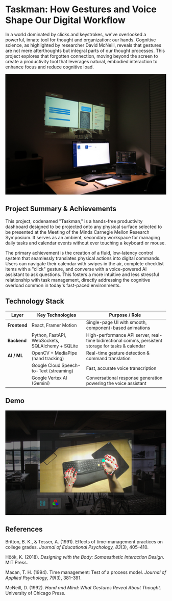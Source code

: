 # Taskman: How Gestures and Voice Shape Our Digital Workflow

In a world dominated by clicks and keystrokes, we've overlooked a powerful, innate tool for thought and organization: our hands. Cognitive science, as highlighted by researcher David McNeill, reveals that gestures are not mere afterthoughts but integral parts of our thought processes. This project explores that forgotten connection, moving beyond the screen to create a productivity tool that leverages natural, embodied interaction to enhance focus and reduce cognitive load.

![Project Hero](taskman-hero.JPG)

## Project Summary & Achievements

This project, codenamed "Taskman," is a hands-free productivity dashboard designed to be projected onto any physical surface selected to be presented at the Meeting of the Minds Carnegie Mellon Research Symposium. It serves as an ambient, secondary workspace for managing daily tasks and calendar events without ever touching a keyboard or mouse.

The primary achievement is the creation of a fluid, low-latency control system that seamlessly translates physical actions into digital commands. Users can navigate their calendar with swipes in the air, complete checklist items with a "click" gesture, and converse with a voice-powered AI assistant to ask questions. This fosters a more intuitive and less stressful relationship with task management, directly addressing the cognitive overload common in today's fast-paced environments.

## Technology Stack

| Layer            | Key Technologies                                              | Purpose / Role                                                                                          |
|------------------|--------------------------------------------------------------|----------------------------------------------------------------------------------------------------------|
| **Frontend**     | React, Framer Motion                                         | Single-page UI with smooth, component-based animations                                                   |
| **Backend**      | Python, FastAPI, WebSockets, SQLAlchemy + SQLite             | High-performance API server, real-time bidirectional comms, persistent storage for tasks & calendar      |
| **AI / ML**      | OpenCV + MediaPipe (hand tracking)                           | Real-time gesture detection & command translation                                                       |
|                  | Google Cloud Speech-to-Text (streaming)                      | Fast, accurate voice transcription                                                                       |
|                  | Google Vertex AI (Gemini)                                    | Conversational response generation powering the voice assistant                                          |


## Demo

![Project Hero](Tools.jpg)

## References

Britton, B. K., & Tesser, A. (1991). Effects of time-management practices on college grades. *Journal of Educational Psychology, 83*(3), 405–410.

Höök, K. (2018). *Designing with the Body: Somaesthetic Interaction Design*. MIT Press.

Macan, T. H. (1994). Time management: Test of a process model. *Journal of Applied Psychology, 79*(3), 381–391.

McNeill, D. (1992). *Hand and Mind: What Gestures Reveal About Thought*. University of Chicago Press.
